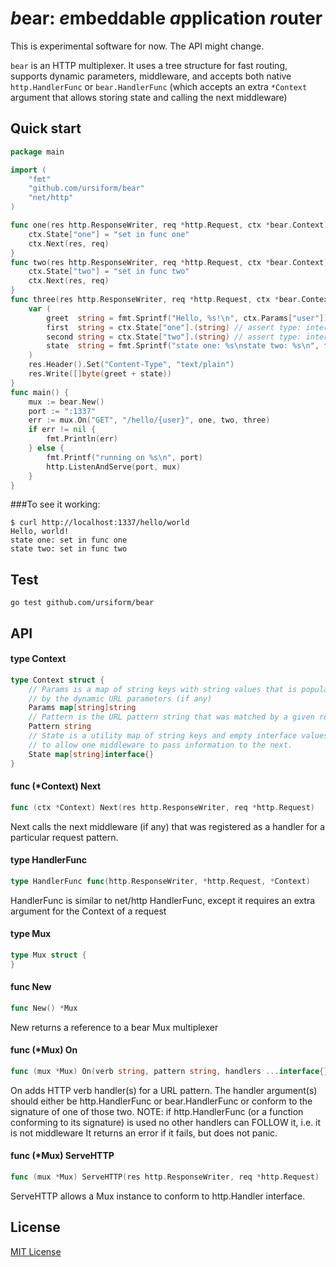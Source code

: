 # *b*ear: *e*mbeddable *a*pplication *r*outer
This is experimental software for now. The API might change.

`bear` is an HTTP multiplexer. It uses a tree structure for fast routing, supports dynamic parameters, middleware,
and accepts both native `http.HandlerFunc` or `bear.HandlerFunc` (which accepts an extra `*Context` argument that allows
storing state and calling the next middleware)

## Quick start
```go
package main

import (
    "fmt"
    "github.com/ursiform/bear"
    "net/http"
)

func one(res http.ResponseWriter, req *http.Request, ctx *bear.Context) {
    ctx.State["one"] = "set in func one"
    ctx.Next(res, req)
}
func two(res http.ResponseWriter, req *http.Request, ctx *bear.Context) {
    ctx.State["two"] = "set in func two"
    ctx.Next(res, req)
}
func three(res http.ResponseWriter, req *http.Request, ctx *bear.Context) {
    var (
        greet  string = fmt.Sprintf("Hello, %s!\n", ctx.Params["user"])
        first  string = ctx.State["one"].(string) // assert type: interface{} as string
        second string = ctx.State["two"].(string) // assert type: interface{} as string
        state  string = fmt.Sprintf("state one: %s\nstate two: %s\n", first, second)
    )
    res.Header().Set("Content-Type", "text/plain")
    res.Write([]byte(greet + state))
}
func main() {
    mux := bear.New()
    port := ":1337"
    err := mux.On("GET", "/hello/{user}", one, two, three)
    if err != nil {
        fmt.Println(err)
    } else {
        fmt.Printf("running on %s\n", port)
        http.ListenAndServe(port, mux)
    }
}
```
###To see it working:
```
$ curl http://localhost:1337/hello/world
Hello, world!
state one: set in func one
state two: set in func two
```

## Test
    go test github.com/ursiform/bear

## API

#### type Context

```go
type Context struct {
    // Params is a map of string keys with string values that is populated
    // by the dynamic URL parameters (if any)
    Params map[string]string
    // Pattern is the URL pattern string that was matched by a given request
    Pattern string
    // State is a utility map of string keys and empty interface values
    // to allow one middleware to pass information to the next.
    State map[string]interface{}
}
```

#### func (*Context) Next

```go
func (ctx *Context) Next(res http.ResponseWriter, req *http.Request)
```
Next calls the next middleware (if any) that was registered as a handler for a
particular request pattern.

#### type HandlerFunc

```go
type HandlerFunc func(http.ResponseWriter, *http.Request, *Context)
```

HandlerFunc is similar to net/http HandlerFunc, except it requires an extra
argument for the Context of a request

#### type Mux

```go
type Mux struct {
}
```

#### func  New

```go
func New() *Mux
```
New returns a reference to a bear Mux multiplexer

#### func (*Mux) On

```go
func (mux *Mux) On(verb string, pattern string, handlers ...interface{}) error
```
On adds HTTP verb handler(s) for a URL pattern. The handler argument(s) should
either be http.HandlerFunc or bear.HandlerFunc or conform to the signature of
one of those two. NOTE: if http.HandlerFunc (or a function conforming to its
signature) is used no other handlers can FOLLOW it, i.e. it is not middleware It
returns an error if it fails, but does not panic.

#### func (*Mux) ServeHTTP

```go
func (mux *Mux) ServeHTTP(res http.ResponseWriter, req *http.Request)
```
ServeHTTP allows a Mux instance to conform to http.Handler interface.

## License
[MIT License](LICENSE)
